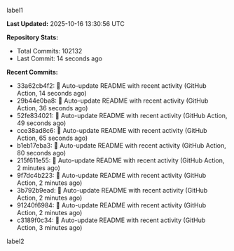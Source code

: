 
label1 
<!-- ACTIVITY_START -->
**Last Updated:** 2025-10-16 13:30:56 UTC

**Repository Stats:**
- Total Commits: 102132
- Last Commit: 14 seconds ago

**Recent Commits:**
- 33a62cb4f2: 🤖 Auto-update README with recent activity (GitHub Action, 14 seconds ago)
- 29b44e0ba8: 🤖 Auto-update README with recent activity (GitHub Action, 36 seconds ago)
- 52fe834021: 🤖 Auto-update README with recent activity (GitHub Action, 49 seconds ago)
- cce38ad8c6: 🤖 Auto-update README with recent activity (GitHub Action, 65 seconds ago)
- b1eb17eba3: 🤖 Auto-update README with recent activity (GitHub Action, 80 seconds ago)
- 215f611e55: 🤖 Auto-update README with recent activity (GitHub Action, 2 minutes ago)
- 9f7dc4b223: 🤖 Auto-update README with recent activity (GitHub Action, 2 minutes ago)
- 3b792b9ead: 🤖 Auto-update README with recent activity (GitHub Action, 2 minutes ago)
- 91240f6984: 🤖 Auto-update README with recent activity (GitHub Action, 2 minutes ago)
- c3189f0c34: 🤖 Auto-update README with recent activity (GitHub Action, 3 minutes ago)
<!-- ACTIVITY_END -->

label2
